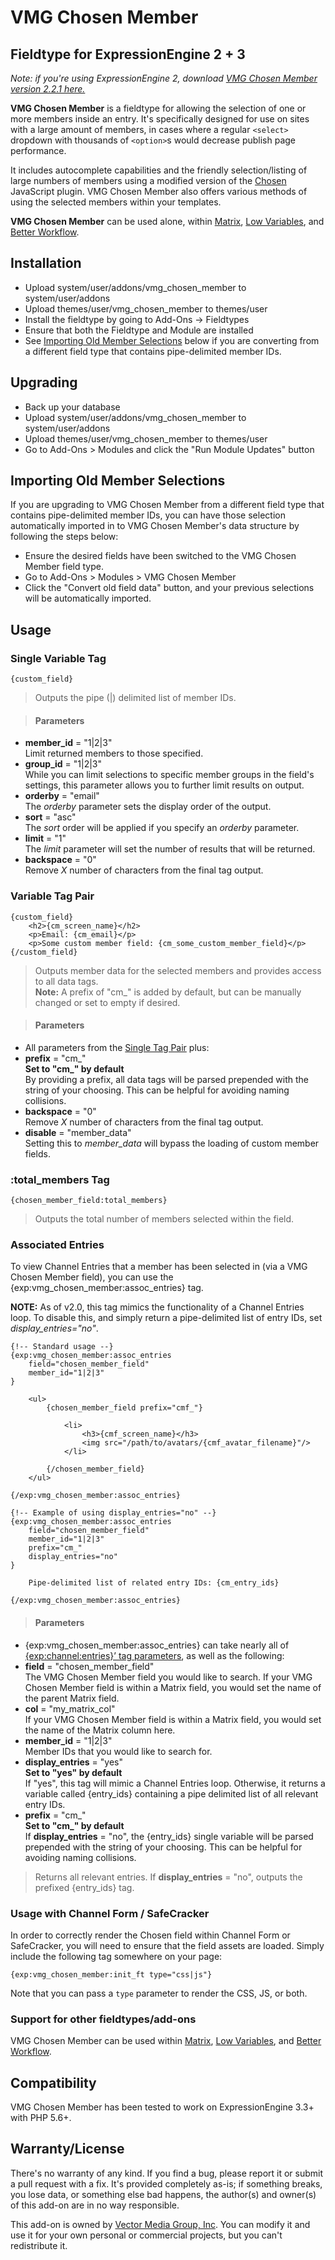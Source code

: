 VMG Chosen Member
========
Fieldtype for ExpressionEngine 2 + 3
--------

*Note: if you're using ExpressionEngine 2, download [VMG Chosen Member version 2.2.1 here.](https://github.com/vector/VMG-Chosen-Member/archive/ee2.zip)*

**VMG Chosen Member** is a fieldtype for allowing the selection of one or more members inside an entry. It's specifically designed for use on sites with a large amount of members, in cases where a regular `<select>` dropdown with thousands of `<option>`s would decrease publish page performance.

It includes autocomplete capabilities and the friendly selection/listing of large numbers of members using a modified version of the [Chosen](http://harvesthq.github.com/chosen/) JavaScript plugin. VMG Chosen Member also offers various methods of using the selected members within your templates.

**VMG Chosen Member** can be used alone, within [Matrix](http://pixelandtonic.com/matrix/), [Low Variables](http://gotolow.com/addons/low-variables/), and [Better Workflow](http://devot-ee.com/add-ons/better-workflow/).

Installation
-------
*	Upload system/user/addons/vmg_chosen_member to system/user/addons
*	Upload themes/user/vmg_chosen_member to themes/user
*	Install the fieldtype by going to Add-Ons &rarr; Fieldtypes
*	Ensure that both the Fieldtype and Module are installed
*	See [Importing Old Member Selections](#importing-old-member-selections) below if you are converting from a different field type that contains pipe-delimited member IDs.

Upgrading
-------
*	Back up your database
*	Upload system/user/addons/vmg_chosen_member to system/user/addons
*	Upload themes/user/vmg_chosen_member to themes/user
*	Go to Add-Ons > Modules and click the "Run Module Updates" button

Importing Old Member Selections
-------
If you are upgrading to VMG Chosen Member from a different field type that contains pipe-delimited member IDs, you can have those selection automatically imported in to VMG Chosen Member's data structure by following the steps below:
*	Ensure the desired fields have been switched to the VMG Chosen Member field type.
*	Go to Add-Ons > Modules > VMG Chosen Member
*	Click the "Convert old field data" button, and your previous selections will be automatically imported.

Usage
-------

### Single Variable Tag

	{custom_field}
> Outputs the pipe (|) delimited list of member IDs.

> #### Parameters
*	**member_id** = "1|2|3"<br />Limit returned members to those specified.
*	**group_id** = "1|2|3"<br />While you can limit selections to specific member groups in the field's settings, this parameter allows you to further limit results on output.
*	**orderby** = "email"<br />The *orderby* parameter sets the display order of the output.
*	**sort** = "asc"<br />The *sort* order will be applied if you specify an *orderby* parameter.
*	**limit** = "1"<br />The *limit* parameter will set the number of results that will be returned.
*	**backspace** = "0"<br />Remove _X_ number of characters from the final tag output.

### Variable Tag Pair

	{custom_field}
		<h2>{cm_screen_name}</h2>
		<p>Email: {cm_email}</p>
		<p>Some custom member field: {cm_some_custom_member_field}</p>
	{/custom_field}
> Outputs member data for the selected members and provides access to all data tags.<br />**Note:** A prefix of "cm_" is added by default, but can be manually changed or set to empty if desired.

> #### Parameters
*	All parameters from the [Single Tag Pair](#single-variable-tag) plus:
*	**prefix** = "cm\_"<br/>**Set to "cm\_" by default**<br />By providing a prefix, all data tags will be parsed prepended with the string of your choosing. This can be helpful for avoiding naming collisions.
*	**backspace** = "0"<br />Remove _X_ number of characters from the final tag output.
*	**disable** = "member_data"<br />Setting this to *member_data* will bypass the loading of custom member fields.


### :total_members Tag

	{chosen_member_field:total_members}
> Outputs the total number of members selected within the field.


### Associated Entries

To view Channel Entries that a member has been selected in (via a VMG Chosen Member field), you can use the {exp:vmg_chosen_member:assoc_entries} tag.

**NOTE:** As of v2.0, this tag mimics the functionality of a Channel Entries loop. To disable this, and simply return a pipe-delimited list of entry IDs, set *display_entries="no"*.

	{!-- Standard usage --}
	{exp:vmg_chosen_member:assoc_entries
		field="chosen_member_field"
		member_id="1|2|3"
	}

		<ul>
			{chosen_member_field prefix="cmf_"}

				<li>
					<h3>{cmf_screen_name}</h3>
					<img src="/path/to/avatars/{cmf_avatar_filename}"/>
				</li>

			{/chosen_member_field}
		</ul>

	{/exp:vmg_chosen_member:assoc_entries}

	{!-- Example of using display_entries="no" --}
	{exp:vmg_chosen_member:assoc_entries
		field="chosen_member_field"
		member_id="1|2|3"
		prefix="cm_"
		display_entries="no"
	}

		Pipe-delimited list of related entry IDs: {cm_entry_ids}

	{/exp:vmg_chosen_member:assoc_entries}

> #### Parameters
*	{exp:vmg\_chosen\_member:assoc\_entries} can take nearly all of [{exp:channel:entries}’ tag parameters](http://ellislab.com/expressionengine/user-guide/modules/channel/channel_entries.html#parameters), as well as the following:
*	**field** = "chosen_member_field"<br />The VMG Chosen Member field you would like to search. If your VMG Chosen Member field is within a Matrix field, you would set the name of the parent Matrix field.
*	**col** = "my_matrix_col"<br />If your VMG Chosen Member field is within a Matrix field, you would set the name of the Matrix column here.
*	**member\_id** = "1|2|3"<br />Member IDs that you would like to search for.
*	**display_entries** = "yes"<br/>**Set to "yes" by default**<br />If "yes", this tag will mimic a Channel Entries loop. Otherwise, it returns a variable called {entry_ids} containing a pipe delimited list of all relevant entry IDs.
*	**prefix** = "cm\_"<br/>**Set to "cm\_" by default**<br />If **display_entries** = "no", the {entry_ids} single variable will be parsed prepended with the string of your choosing. This can be helpful for avoiding naming collisions.

> Returns all relevant entries. If **display\_entries** = "no", outputs the prefixed {entry_ids} tag.

### Usage with Channel Form / SafeCracker

In order to correctly render the Chosen field within Channel Form or SafeCracker, you will need to ensure that the field assets are loaded. Simply include the following tag somewhere on your page:

`{exp:vmg_chosen_member:init_ft type="css|js"}`

Note that you can pass a `type` parameter to render the CSS, JS, or both.

### Support for other fieldtypes/add-ons

VMG Chosen Member can be used within [Matrix](http://pixelandtonic.com/matrix/), [Low Variables](http://gotolow.com/addons/low-variables/), and [Better Workflow](http://devot-ee.com/add-ons/better-workflow/).

Compatibility
---------

VMG Chosen Member has been tested to work on ExpressionEngine 3.3+ with PHP 5.6+.

Warranty/License
--------
There's no warranty of any kind. If you find a bug, please report it or submit a pull request with a fix. It's provided completely as-is; if something breaks, you lose data, or something else bad happens, the author(s) and owner(s) of this add-on are in no way responsible.

This add-on is owned by [Vector Media Group, Inc](http://www.vectormediagroup.com). You can modify it and use it for your own personal or commercial projects, but you can't redistribute it.
